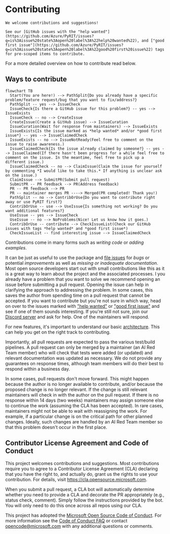 # Contributing

```{note}
We welcome contributions and suggestions!

See our [GitHub issues with the "help wanted"](https://github.com/Azure/PyRIT/issues?q=is%3Aissue%20state%3Aopen%20label%3A%22help%20wanted%22), and ["good first issue"](https://github.com/Azure/PyRIT/issues?q=is%3Aissue%20state%3Aopen%20label%3A%22good%20first%20issue%22) tags for pre-scoped items to contribute.
```

For a more detailed overview on how to contribute read below.

## Ways to contribute

```{mermaid}
flowchart TB
  Start(You are here!) --> PathSplit{Do you already have a specific problem/feature request/bug that you want to fix/address?}
  PathSplit -- yes --> IssueCheck
  IssueCheck{Is there a GitHub issue for this problem?} -- yes --> IssueExists
  IssueCheck -- no --> CreateIssue
  CreateIssue(Create a GitHub issue) --> IssueCuration
  IssueCuration(Wait for response from maintainers) --> IssueExists
  IssueExists{Is the issue marked as *help wanted* and/or *good first issue*} -- yes --> IssueClaimedCheck
  IssueExists -- no --> IssueNotReady(Feel free to comment on the issue to raise awareness.)
  IssueClaimedCheck{Is the issue already claimed by someone?} -- yes --> IssueClaimed(If there hasn't been progress for a while feel free to comment on the issue. In the meantime, feel free to pick up a different issue.)
  IssueClaimedCheck -- no --> ClaimIssue(Claim the issue for yourself by commenting *I would like to take this.* If anything is unclear ask on the issue.)
  ClaimIssue --> SubmitPR(Submit pull request)
  SubmitPR -- PR feedback --> PR(Address feedback)
  PR -- PR feedback --> PR
  PR -- maintainer merges PR ----> Merged(PR completed! Thank you!)
  PathSplit -- no --> ContribOrUse{Do you want to contribute right away or use PyRIT first?}
  ContribOrUse -- use --> UseIssue{Is something not working? Do you want additional features?}
  UseIssue -- yes --> IssueCheck
  UseIssue -- no --> NoProblems(Nice! Let us know how it goes.)
  ContribOrUse -- contribute --> CheckIssueList(Check our GitHub issues with tags *help wanted* and *good first issue*)
  CheckIssueList -- find interesting issue --> IssueClaimedCheck

```

Contributions come in many forms such as *writing code* or *adding examples*.

It can be just as useful to use the package and [file issues](https://github.com/Azure/PyRIT/issues) for *bugs* or potential *improvements* as well as *missing or inadequate documentation*. Most open source developers start out with small contributions like this as it is a great way to learn about the project and the associated processes. I you already have a problem that you want to solve we recommend opening an issue before submitting a pull request. Opening the issue can help in clarifying the approach to addressing the problem. In some cases, this saves the author from spending time on a pull request that cannot be accepted. If you want to contribute but you're not sure in which way, head on over to the issues marked with ["help wanted"](https://github.com/Azure/PyRIT/issues?q=is%3Aissue%20state%3Aopen%20label%3A%22help%20wanted%22) or ["good first issue"](https://github.com/Azure/PyRIT/issues?q=is%3Aissue%20state%3Aopen%20label%3A%22good%20first%20issue%22) and see if one of them sounds interesting. If you're still not sure, join our [Discord server](https://discord.gg/9fMpq3tc8u) and ask for help. One of the maintainers will respond.

For new features, it's important to understand our basic [architecture](../code/architecture.md). This can help you get on the right track to contributing.

Importantly, all pull requests are expected to pass the various test/build pipelines. A pull request can only be merged by a maintainer (an AI Red Team member) who will check that tests were added (or updated) and relevant documentation was updated as necessary. We do not provide any guarantees on response times, although team members will do their best to respond within a business day.

In some cases, pull requests don't move forward. This might happen because the author is no longer available to contribute, and/or because the proposed change is no longer relevant. If the change is still relevant maintainers will check in with the author on the pull request. If there is no response within 14 days (two weeks) maintainers may assign someone else to continue the work (assuming the CLA has been accepted). In rare cases, maintainers might not be able to wait with reassigning the work. For example, if a particular change is on the critical path for other planned changes. Ideally, such changes are handled by an AI Red Team member so that this problem doesn't occur in the first place.

## Contributor License Agreement and Code of Conduct

This project welcomes contributions and suggestions.
Most contributions require you to agree to a Contributor License Agreement (CLA) declaring that you have the right to, and actually do, grant us the rights to use your contribution.
For details, visit https://cla.opensource.microsoft.com.

When you submit a pull request, a CLA bot will automatically determine whether you need to provide a CLA and decorate the PR appropriately (e.g., status check, comment).
Simply follow the instructions provided by the bot.
You will only need to do this once across all repos using our CLA.

This project has adopted the [Microsoft Open Source Code of Conduct](https://opensource.microsoft.com/codeofconduct/).
For more information see the [Code of Conduct FAQ](https://opensource.microsoft.com/codeofconduct/faq/) or
contact [opencode@microsoft.com](mailto:opencode@microsoft.com) with any additional questions or comments.
